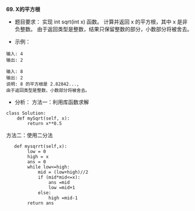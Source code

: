 **69. X的平方根**

 - 题目要求：
实现 int sqrt(int x) 函数。
计算并返回 x 的平方根，其中 x 是非负整数。
由于返回类型是整数，结果只保留整数的部分，小数部分将被舍去。

 - 示例：
```
输入: 4
输出: 2

输入: 8
输出: 2
说明: 8 的平方根是 2.82842..., 
由于返回类型是整数，小数部分将被舍去。
```


 - 分析：
 方法一：利用库函数求解
```
class Solution:
    def mySqrt(self, x):
        return x**0.5
```
 方法二：使用二分法
```
   def mysqrrt(self,x):
        low = 0
        high = x
        ans = 0
        while low<=high:
            mid = (low+high)//2
            if (mid*mid<=x):
                ans =mid
                low =mid+1
            else:
                high =mid-1
        return ans
```